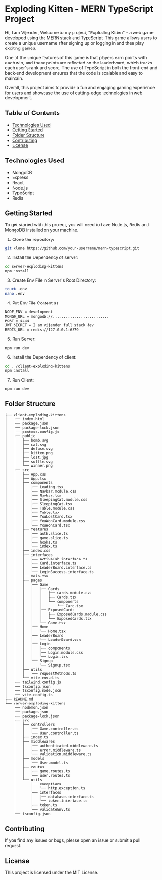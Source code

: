 # Exploding Kitten - MERN TypeScript Project

Hi, I am Vijender,
Welcome to my project, "Exploding Kitten" - a web game developed using the MERN stack and TypeScript. This game allows users to create a unique username after signing up or logging in and then play exciting games.

One of the unique features of this game is that players earn points with each win, and these points are reflected on the leaderboard, which tracks each user's rank and score. The use of TypeScript in both the front-end and back-end development ensures that the code is scalable and easy to maintain.

Overall, this project aims to provide a fun and engaging gaming experience for users and showcase the use of cutting-edge technologies in web development.

## Table of Contents

- [Technologies Used](#technologies-used)
- [Getting Started](#getting-started)
- [Folder Structure](#folder-structure)
- [Contributing](#contributing)
- [License](#license)

## Technologies Used

- MongoDB
- Express
- React
- Node.js
- TypeScript
- Redis

## Getting Started

To get started with this project, you will need to have Node.js, Redis and MongoDB installed on your machine.

1. Clone the repository:

```bash
git clone https://github.com/your-username/mern-typescript.git
```

2. Install the Dependency of server:

```bash
cd server-exploding-kittens
npm install
```

3. Create Env File in Server's Root Directory:

```bash
touch .env
nano .env
```

4. Put Env File Content as:

```bash
NODE_ENV = development
MONGO_URL = mongodb://..........................
PORT = 4444
JWT_SECRET = I am vijender full stack dev
REDIS_URL = redis://127.0.0.1:6379
```

5. Run Server:

```bash
npm run dev
```

6. Install the Dependency of client:

```bash
cd ../client-exploding-kittens
npm install
```

7. Run Client:

```bash
npm run dev
```

## Folder Structure

```
├── client-exploding-kittens
│   ├── index.html
│   ├── package.json
│   ├── package-lock.json
│   ├── postcss.config.js
│   ├── public
│   │   ├── bomb.svg
│   │   ├── cat.svg
│   │   ├── defuse.svg
│   │   ├── kitten.png
│   │   ├── lost.jpg
│   │   ├── suffle.svg
│   │   └── winner.png
│   ├── src
│   │   ├── App.css
│   │   ├── App.tsx
│   │   ├── components
│   │   │   ├── Loading.tsx
│   │   │   ├── Navbar.module.css
│   │   │   ├── Navbar.tsx
│   │   │   ├── SleepingCat.module.css
│   │   │   ├── SleepingCat.tsx
│   │   │   ├── Table.module.css
│   │   │   ├── Table.tsx
│   │   │   ├── YouLostCard.tsx
│   │   │   ├── YouWonCard.module.css
│   │   │   └── YouWonCard.tsx
│   │   ├── features
│   │   │   ├── auth.slice.ts
│   │   │   ├── game.slice.ts
│   │   │   ├── hooks.ts
│   │   │   └── index.ts
│   │   ├── index.css
│   │   ├── interfaces
│   │   │   ├── ActiveTab.interface.ts
│   │   │   ├── Card.interface.ts
│   │   │   ├── LeaderBoard.interface.ts
│   │   │   └── LoginSuccess.interface.ts
│   │   ├── main.tsx
│   │   ├── pages
│   │   │   ├── Game
│   │   │   │   ├── Cards
│   │   │   │   │   ├── Cards.module.css
│   │   │   │   │   ├── Cards.tsx
│   │   │   │   │   └── components
│   │   │   │   │       └── Card.tsx
│   │   │   │   ├── ExposedCards
│   │   │   │   │   ├── ExposedCards.module.css
│   │   │   │   │   └── ExposedCards.tsx
│   │   │   │   └── Game.tsx
│   │   │   ├── Home
│   │   │   │   └── Home.tsx
│   │   │   ├── LeaderBoard
│   │   │   │   └── LeaderBoard.tsx
│   │   │   ├── Login
│   │   │   │   ├── components
│   │   │   │   ├── Login.module.css
│   │   │   │   └── Login.tsx
│   │   │   └── Signup
│   │   │       └── Signup.tsx
│   │   ├── utils
│   │   │   └── requestMethods.ts
│   │   └── vite-env.d.ts
│   ├── tailwind.config.js
│   ├── tsconfig.json
│   ├── tsconfig.node.json
│   └── vite.config.ts
├── README.md
└── server-exploding-kittens
    ├── nodemon.json
    ├── package.json
    ├── package-lock.json
    ├── src
    │   ├── controllers
    │   │   ├── Game.controller.ts
    │   │   └── User.controller.ts
    │   ├── index.ts
    │   ├── middlewares
    │   │   ├── authenticated.middleware.ts
    │   │   ├── error.middleware.ts
    │   │   └── validation.middleware.ts
    │   ├── models
    │   │   └── User.model.ts
    │   ├── routes
    │   │   ├── game.routes.ts
    │   │   └── user.routes.ts
    │   └── utils
    │       ├── exceptions
    │       │   └── http.exception.ts
    │       ├── interfaces
    │       │   ├── database.interface.ts
    │       │   └── token.interface.ts
    │       ├── token.ts
    │       └── validateEnv.ts
    └── tsconfig.json
```

## Contributing

If you find any issues or bugs, please open an issue or submit a pull request.

## License

This project is licensed under the MIT License.
